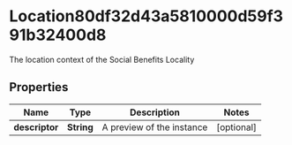 

# Location80df32d43a5810000d59f391b32400d8

The location context of the Social Benefits Locality

## Properties

| Name | Type | Description | Notes |
|------------ | ------------- | ------------- | -------------|
|**descriptor** | **String** | A preview of the instance |  [optional] |



